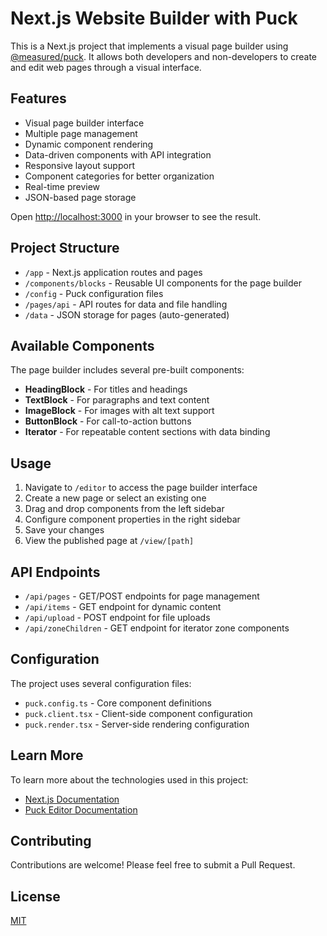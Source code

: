 # Next.js Website Builder with Puck

This is a Next.js project that implements a visual page builder using [@measured/puck](https://github.com/measuredco/puck). It allows both developers and non-developers to create and edit web pages through a visual interface.

## Features

- Visual page builder interface
- Multiple page management
- Dynamic component rendering
- Data-driven components with API integration
- Responsive layout support
- Component categories for better organization
- Real-time preview
- JSON-based page storage

Open [http://localhost:3000](http://localhost:3000) in your browser to see the result.

## Project Structure

- `/app` - Next.js application routes and pages
- `/components/blocks` - Reusable UI components for the page builder
- `/config` - Puck configuration files
- `/pages/api` - API routes for data and file handling
- `/data` - JSON storage for pages (auto-generated)

## Available Components

The page builder includes several pre-built components:

- **HeadingBlock** - For titles and headings
- **TextBlock** - For paragraphs and text content
- **ImageBlock** - For images with alt text support
- **ButtonBlock** - For call-to-action buttons
- **Iterator** - For repeatable content sections with data binding

## Usage

1. Navigate to `/editor` to access the page builder interface
2. Create a new page or select an existing one
3. Drag and drop components from the left sidebar
4. Configure component properties in the right sidebar
5. Save your changes
6. View the published page at `/view/[path]`

## API Endpoints

- `/api/pages` - GET/POST endpoints for page management
- `/api/items` - GET endpoint for dynamic content
- `/api/upload` - POST endpoint for file uploads
- `/api/zoneChildren` - GET endpoint for iterator zone components

## Configuration

The project uses several configuration files:

- `puck.config.ts` - Core component definitions
- `puck.client.tsx` - Client-side component configuration
- `puck.render.tsx` - Server-side rendering configuration

## Learn More

To learn more about the technologies used in this project:

- [Next.js Documentation](https://nextjs.org/docs)
- [Puck Editor Documentation](https://puck.style/docs)

## Contributing

Contributions are welcome! Please feel free to submit a Pull Request.

## License

[MIT](LICENSE)
